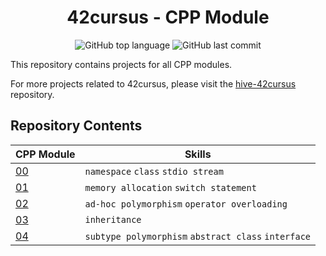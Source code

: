 <h1 align="center">42cursus - CPP Module</h1>

<p align="center">
	<img alt="GitHub top language" src="https://img.shields.io/github/languages/top/wengcychan/42cursus-cpp?style=plastic&color=blue&label=C%2B%2Blanguage&logo=42"/>
	<img alt="GitHub last commit" src="https://img.shields.io/github/last-commit/wengcychan/42cursus-cpp?style=plastic&color=green&logo=42"/>
</p>

This repository contains projects for all CPP modules.

For more projects related to 42cursus, please visit the [hive-42cursus](https://github.com/wengcychan/hive-42cursus.git) repository.

## Repository Contents


| CPP Module | Skills |
| --------------- | --------------- |
| [00](./cpp00/) | `namespace` `class` `stdio stream` |
| [01](./cpp01/) | `memory allocation` `switch statement` |
| [02](./cpp02/) | `ad-hoc polymorphism` `operator overloading` |
| [03](./cpp03/) | `inheritance` |
| [04](./cpp04/) | `subtype polymorphism` `abstract class` `interface` |




